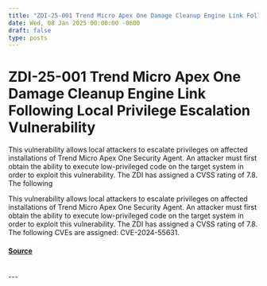 ```yaml
---
title: "ZDI-25-001 Trend Micro Apex One Damage Cleanup Engine Link Following Local Privilege Escalation Vulnerability"
date: Wed, 08 Jan 2025 00:00:00 -0600
draft: false
type: posts
---
```

# ZDI-25-001 Trend Micro Apex One Damage Cleanup Engine Link Following Local Privilege Escalation Vulnerability





This vulnerability allows local attackers to escalate privileges on affected installations of Trend Micro Apex One Security Agent. An attacker must first obtain the ability to execute low-privileged code on the target system in order to exploit this vulnerability. The ZDI has assigned a CVSS rating of 7.8. The following

This vulnerability allows local attackers to escalate privileges on affected installations of Trend Micro Apex One Security Agent. An attacker must first obtain the ability to execute low-privileged code on the target system in order to exploit this vulnerability. The ZDI has assigned a CVSS rating of 7.8. The following CVEs are assigned: CVE-2024-55631.

#### [Source](http://www.zerodayinitiative.com/advisories/ZDI-25-001/)

<br/>
---
